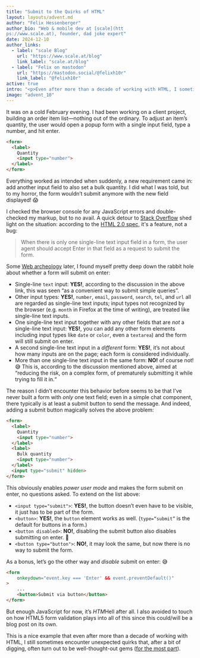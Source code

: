 ```yaml
---
title: "Submit to the Quirks of HTML"
layout: layouts/advent.md
author: "Felix Hessenberger"
author_bio: "Web & mobile dev at [scale](htt
ps://www.scale.at), founder, dad joke expert"
date: 2024-12-10
author_links:
  - label: "scale Blog"
    url: "https://www.scale.at/blog"
    link_label: "scale.at/blog"
  - label: "Felix on mastodon"
    url: "https://mastodon.social/@felixh10r"
    link_label: "@felixh10r"
active: true
intro: "<p>Even after more than a decade of working with HTML, I sometimes encounter unexpected quirks, like that weird form that won’t submit.</p>"
image: "advent_10"
---
```

<!-- MM: Super interesting. I didn't know that, thanks! -->

It was on a cold February evening. I had been working on a client project, building an order item list—nothing out of the ordinary. To adjust an item’s quantity, the user would open a popup form with a single input field, type a number, and hit enter.

```html
<form>
  <label>
    Quantity
    <input type="number">
  </label>
</form>
```

 Everything worked as intended when suddenly, a new requirement came in: add another input field to also set a bulk quantity. I did what I was told, but to my horror, the form wouldn’t submit anymore with the new field displayed! 😱
 
 I checked the browser console for any JavaScript errors and double-checked my markup, but to no avail. A quick detour to [Stack Overflow](https://stackoverflow.com/questions/4196681/form-not-submitting-when-pressing-enter) shed light on the situation: according to the [HTML 2.0 spec](https://www.w3.org/MarkUp/html-spec/html-spec_8.html#SEC8.2), it's a feature, not a bug:
 
 <blockquote>When there is only one single-line text input field in a form, the user agent should accept Enter in that field as a request to submit the form.</blockquote>

 <!-- MM: Could you please create a simple codepen (or similar) so that readers can try it out? -->
 
 Some [Web archeology](https://alanflavell.org.uk/www/formquestion.html) later, I found myself pretty deep down the rabbit hole about whether a form will submit on enter:
 
- Single-line `text` input: **YES!**, according to the discussion in the above link, this was seen “as a convenient way to submit simple queries”.
- Other input types: **YES!**, `number`, `email`, `password`, `search`, `tel`, and `url` all are regarded as single-line text inputs; input types not recognized by the browser (e.g. `month` in Firefox at the time of writing), are treated like single-line text inputs.
- One single-line text input together with any other fields that are *not* a single-line text input: **YES!**, you can add any other form elements including input types like `date` or `color`, even a `textarea`) and the form will still submit on enter.
- A second single-line text input in a *different* form: **YES!**, it’s not about how many inputs are on the page; each form is considered individually.
- More than one single-line text input in the same form: **NO!** of course not! 😅 This is, according to the discussion mentioned above, aimed at “reducing the risk, on a complex form, of prematurely submitting it while trying to fill it in.“

<!-- MM: Is that the case in all browsers? -->

The reason I didn’t encounter this behavior before seems to be that I’ve never built a form with *only* one text field; even in a simple chat component, there typically is at least a submit button to send the message. And indeed, adding a submit button magically solves the above problem:
 
```html
<form>
  <label>
    Quantity
    <input type="number">
  </label>
  <label>
    Bulk quantity
    <input type="number">
  </label>
  <input type="submit" hidden>
</form>
```

This obviously enables *power user mode* and makes the form submit on enter, no questions asked. To extend on the list above:

- `<input type="submit">`: **YES!**, the button doesn’t even have to be visible, it just has to be part of the form.
- `<button>`: **YES!**, the `button` element works as well. (`type=“submit”` is the default for buttons in a form.)
- `<button disabled>`: **NO!**, disabling the submit button also disables submitting on enter. 🫠
- `<button type="button">`: **NO!**, it may look the same, but now there is no way to submit the form.

<!-- MM: ad 1: What does visible mean? Would it work if you set it to display: none? -->

As a bonus, let’s go the other way and *disable* submit on enter: 😅

```html
<form
    onkeydown="event.key === 'Enter' && event.preventDefault()"
>
    ...
    <button>Submit via button</button>
</form>
```
<!-- MM: Do we really need this? I'd cut it because it doesn't provide extra info about the core content. -->

But enough JavaScript for now, it’s *HTM*Hell after all. I also avoided to touch on how HTML5 form validation plays into all of this since this could/will be a blog post on its own.

This is a nice example that even after more than a decade of working with HTML, I still sometimes encounter unexpected quirks that, after a bit of digging, often turn out to be well-thought-out gems ([for the most part](https://htmhell.dev/adventcalendar/2023/15/)).
